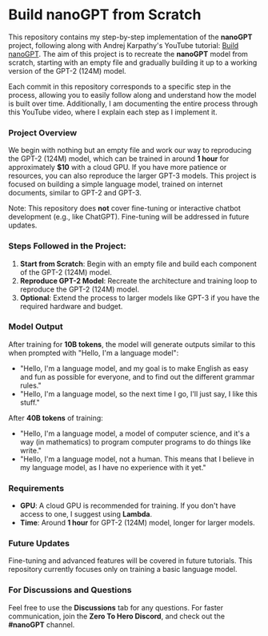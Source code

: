 # Build nanoGPT from Scratch

This repository contains my step-by-step implementation of the **nanoGPT** project, following along with Andrej Karpathy's YouTube tutorial: [Build nanoGPT](https://www.youtube.com/watch?v=l8pRSuU81PU&t=2150s). The aim of this project is to recreate the **nanoGPT** model from scratch, starting with an empty file and gradually building it up to a working version of the GPT-2 (124M) model. 

Each commit in this repository corresponds to a specific step in the process, allowing you to easily follow along and understand how the model is built over time. Additionally, I am documenting the entire process through this YouTube video, where I explain each step as I implement it.

### Project Overview

We begin with nothing but an empty file and work our way to reproducing the GPT-2 (124M) model, which can be trained in around **1 hour** for approximately **$10** with a cloud GPU. If you have more patience or resources, you can also reproduce the larger GPT-3 models. This project is focused on building a simple language model, trained on internet documents, similar to GPT-2 and GPT-3.

Note: This repository does **not** cover fine-tuning or interactive chatbot development (e.g., like ChatGPT). Fine-tuning will be addressed in future updates.

### Steps Followed in the Project:

1. **Start from Scratch**: Begin with an empty file and build each component of the GPT-2 (124M) model.
2. **Reproduce GPT-2 Model**: Recreate the architecture and training loop to reproduce the GPT-2 (124M) model.
3. **Optional**: Extend the process to larger models like GPT-3 if you have the required hardware and budget.

### Model Output

After training for **10B tokens**, the model will generate outputs similar to this when prompted with "Hello, I'm a language model":

- "Hello, I'm a language model, and my goal is to make English as easy and fun as possible for everyone, and to find out the different grammar rules."
- "Hello, I'm a language model, so the next time I go, I'll just say, I like this stuff."

After **40B tokens** of training:

- "Hello, I'm a language model, a model of computer science, and it's a way (in mathematics) to program computer programs to do things like write."
- "Hello, I'm a language model, not a human. This means that I believe in my language model, as I have no experience with it yet."

### Requirements

- **GPU**: A cloud GPU is recommended for training. If you don't have access to one, I suggest using **Lambda**.
- **Time**: Around **1 hour** for GPT-2 (124M) model, longer for larger models.

### Future Updates

Fine-tuning and advanced features will be covered in future tutorials. This repository currently focuses only on training a basic language model.

### For Discussions and Questions

Feel free to use the **Discussions** tab for any questions. For faster communication, join the **Zero To Hero Discord**, and check out the **#nanoGPT** channel.
